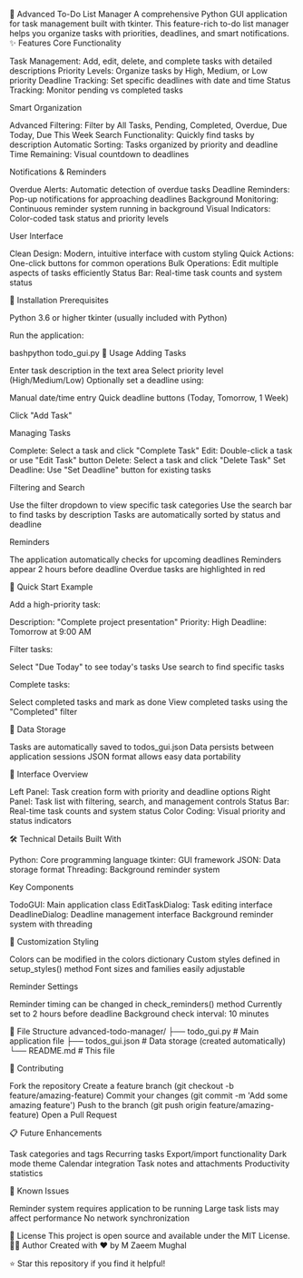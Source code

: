 📝 Advanced To-Do List Manager
A comprehensive Python GUI application for task management built with tkinter. This feature-rich to-do list manager helps you organize tasks with priorities, deadlines, and smart notifications.
✨ Features
Core Functionality

Task Management: Add, edit, delete, and complete tasks with detailed descriptions
Priority Levels: Organize tasks by High, Medium, or Low priority
Deadline Tracking: Set specific deadlines with date and time
Status Tracking: Monitor pending vs completed tasks

Smart Organization

Advanced Filtering: Filter by All Tasks, Pending, Completed, Overdue, Due Today, Due This Week
Search Functionality: Quickly find tasks by description
Automatic Sorting: Tasks organized by priority and deadline
Time Remaining: Visual countdown to deadlines

Notifications & Reminders

Overdue Alerts: Automatic detection of overdue tasks
Deadline Reminders: Pop-up notifications for approaching deadlines
Background Monitoring: Continuous reminder system running in background
Visual Indicators: Color-coded task status and priority levels

User Interface

Clean Design: Modern, intuitive interface with custom styling
Quick Actions: One-click buttons for common operations
Bulk Operations: Edit multiple aspects of tasks efficiently
Status Bar: Real-time task counts and system status

🚀 Installation
Prerequisites

Python 3.6 or higher
tkinter (usually included with Python)

Run the application:

bashpython todo_gui.py
📖 Usage
Adding Tasks

Enter task description in the text area
Select priority level (High/Medium/Low)
Optionally set a deadline using:

Manual date/time entry
Quick deadline buttons (Today, Tomorrow, 1 Week)


Click "Add Task"

Managing Tasks

Complete: Select a task and click "Complete Task"
Edit: Double-click a task or use "Edit Task" button
Delete: Select a task and click "Delete Task"
Set Deadline: Use "Set Deadline" button for existing tasks

Filtering and Search

Use the filter dropdown to view specific task categories
Use the search bar to find tasks by description
Tasks are automatically sorted by status and deadline

Reminders

The application automatically checks for upcoming deadlines
Reminders appear 2 hours before deadline
Overdue tasks are highlighted in red

🎯 Quick Start Example

Add a high-priority task:

Description: "Complete project presentation"
Priority: High
Deadline: Tomorrow at 9:00 AM


Filter tasks:

Select "Due Today" to see today's tasks
Use search to find specific tasks


Complete tasks:

Select completed tasks and mark as done
View completed tasks using the "Completed" filter



💾 Data Storage

Tasks are automatically saved to todos_gui.json
Data persists between application sessions
JSON format allows easy data portability

🎨 Interface Overview

Left Panel: Task creation form with priority and deadline options
Right Panel: Task list with filtering, search, and management controls
Status Bar: Real-time task counts and system status
Color Coding: Visual priority and status indicators

🛠️ Technical Details
Built With

Python: Core programming language
tkinter: GUI framework
JSON: Data storage format
Threading: Background reminder system

Key Components

TodoGUI: Main application class
EditTaskDialog: Task editing interface
DeadlineDialog: Deadline management interface
Background reminder system with threading

🔧 Customization
Styling

Colors can be modified in the colors dictionary
Custom styles defined in setup_styles() method
Font sizes and families easily adjustable

Reminder Settings

Reminder timing can be changed in check_reminders() method
Currently set to 2 hours before deadline
Background check interval: 10 minutes

📝 File Structure
advanced-todo-manager/
├── todo_gui.py           # Main application file
├── todos_gui.json        # Data storage (created automatically)
└── README.md            # This file

🤝 Contributing

Fork the repository
Create a feature branch (git checkout -b feature/amazing-feature)
Commit your changes (git commit -m 'Add some amazing feature')
Push to the branch (git push origin feature/amazing-feature)
Open a Pull Request

📋 Future Enhancements

 Task categories and tags
 Recurring tasks
 Export/import functionality
 Dark mode theme
 Calendar integration
 Task notes and attachments
 Productivity statistics

🐛 Known Issues

Reminder system requires application to be running
Large task lists may affect performance
No network synchronization

📄 License
This project is open source and available under the MIT License.
👨‍💻 Author
Created with ❤️ by M Zaeem Mughal

⭐ Star this repository if you find it helpful!
